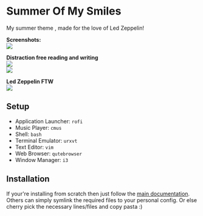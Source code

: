 # Summer Of My Smiles

My summer theme , made for the love of Led Zeppelin!

**Screenshots:**  
![](https://github.com/yedhink/dotfiles_ikigai/blob/master/i3_summerofmysmiles/busySum.png)  

**Distraction free reading and writing**  
![](https://github.com/yedhink/dotfiles_ikigai/blob/master/i3_summerofmysmiles/free.png)    
![](https://github.com/yedhink/dotfiles_ikigai/blob/master/i3_summerofmysmiles/zat.png)  

**Led Zeppelin FTW**  
![](https://github.com/yedhink/dotfiles_ikigai/blob/master/i3_summerofmysmiles/ledzep.png)  

## Setup

- Application Launcher: `rofi`
- Music Player: `cmus`
- Shell: `bash`
- Terminal Emulator: `urxvt`
- Text Editor: `vim`
- Web Browser: `qutebrowser`
- Window Manager: `i3`


## Installation

If your're installing from scratch then just follow the [main documentation](https://github.com/yedhink/dotfiles_ikigai#installing).  
Others can simply symlink the required files to your personal config. Or else cherry pick the necessary lines/files and copy pasta :)
